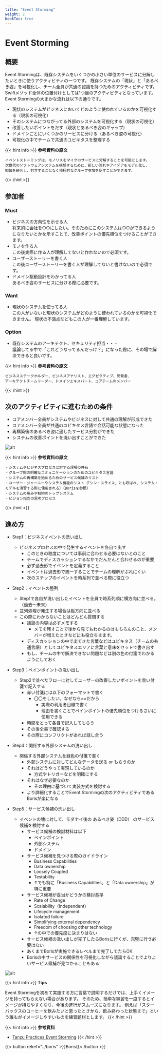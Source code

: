 ```yaml
---
title: "Event Storming"
weight: 2
bookToc: true
---
```


# Event Storming

## 概要
Event Stormingは、既存システムをいくつかの小さい単位のサービスに分解したいときに使うアクティビティの一つです。
既存システムの「現状」と「あるべき姿」を可視化し、チーム全員が共通の認識を持つためのアクティビティです。
Swiftメソッド全体の位置付けとしては1つ目のアクティビティとなっています。  
Event Stormingの大まかな流れは以下の通りです。
  - 現状のシステムがビジネスにおいてどのように使われているのかを可視化する（現状の可視化）
  - そのシステムにつながってる外部のシステムを可視化する（現状の可視化）
  - 改善したいポイントをだす（現状とあるべき姿のギャップ）
  - ドメインごとにいくつかのサービスに分ける（あるべき姿の可視化）
  - 可視化の中でチームで共通のユビキタスを整理する

{{< hint info >}}
**参考資料の原文**
```
イベントストーミングは、モノリスをマイクロサービスに分解することを可能にします。
次世代のソフトウェアシステムを構想するために、新しい流れやアイデアをモデル化し、
知識を統合し、対立することなく積極的なグループ参加を促すことができます。
```
{{< /hint >}}

## 参加者

### Must
- ビジネスの方向性を示せる人  
  将来的に会社を○○にしたい。そのためにこのシステムは○○ができるようになりたいとかを示すことで、改善ポイントの優先順位をつけることができます。
- モノを作る人  
  この後実際に作る人が理解してないと作れないので必須です。
- ユーザーストーリーを書く人  
  この後ユーザーストーリーを書く人が理解してないと書けないので必須です。
- ドメイン駆動設計をわかってる人  
  あるべき姿のサービスに分ける際に必要です。
### Want
- 現状のシステムを使ってる人  
  この人がいないと現状のシステムがどのように使われているのかを可視化できません。
  現状の不満点などもこの人が一番理解しています。
### Option
- 既存システムのアーキテクト、セキュリティ担当・・・  
  議論してる中で「これどうなってるんだっけ？」になった際に、その場で解決できると良いです。

{{< hint info >}}
**参考資料の原文**
```
ビジネスステークホルダー、ビジネスアナリスト、エグゼクティブ、開発者、
アーキテクトチームリーダー、ドメインエキスパート、コアチームのメンバー
```
{{< /hint >}}

## 次のアクティビティに進むための条件

- コアメンバー全員がシステムやビジネスに対して共通の理解が形成できた
- コアメンバー全員が共通のユビキタス言語で会話可能な状態になった
- 再構築後のあるべき姿に適したサービス分割ができた
- システムの改善ポイントを洗い出すことができた
  
![alt](UbiquitousSample.jpg)

{{< hint info >}}
**参考資料の原文**
```
・システムやビジネスプロセスに対する理解の共有
・グループ間の明確なコミュニケーションのためのユビキタス言語
・システムの再構築を始めるためのサービス候補のリスト
・ユーザー・ジャーニーやシステム機能のリスト（「シン・スライス」とも呼ばれ、システム・モデルを演習する際に使用される）（Borisを参照）
・システムの痛みや制約のトップシステム
・ビジョン指向の思考プロセス
```
{{< /hint >}}

## 進め方

- Step1：ビジネスイベントの洗い出し
  - ビジネスプロセスの中で発生するイベントを各自で出す
    - このときの粒度については事前に合わせる必要はないとのこと
    - チームでディスカッションするなかでだんだんと合わせるのが重要
    - 必ず過去形でイベントを定義すること
    - イベントは過去形で統一することでチームの理解がぶれにくい
    - 次のステップのイベントを時系列で並べる際に役立つ

- Step2：イベントの整列
  - Step1で各自が洗い出したイベントを全員で時系列順に横方向に並べる。（過去～未来）
  - 並列処理が発生する場合は縦方向に並べる
  - この際にわからないことはどんどん質問する
    - 議論の内容は必ずメモする
      - メモを残すことで後から見てもわかるのはもちろんのこと、メンバーが増えたときなどにも役立ちまます。
    - ディスカッションの中で出てきた言葉などはユビキタス（チームの共通言語）としてユビキタスエリアに言葉と意味をセットで書き出す
    - もし、チームの中で解決できない問題などは別の色の付箋でわかるようにしておく

- Step3：ペインポイントの洗い出し
  - Step2で並べたフローに対してユーザーの改善したいポイントを赤い付箋で記入する
    - 赤い付箋には以下のフォーマットで書く
      - 〇〇をしたい。なぜなら××だから
        - 実際の利用者目線で書く
        - 理由を書くことでペインポイントの優先順位をつけるさいに使用できる
    - 時間をとって各自で記入してもらう
    - その後全員で確認する
    - その際にコンフリクトがあれば話し合う

- Step4：関係する外部システムの洗い出し
  - 関係する外部システムを緑色の付箋で書く
    - 外部システムに対してどんなデータを送る or もらうのか
    - それはどうやって実現しているのか
      - 方式やトリガーなどを明確にする
    - それはなぜ必要なのか
      - その理由に基づいて実装方式を検討する
    - より詳細化することでEvent Stormingの次のアクティビティであるBorisが楽になる

- Step5：サービス候補の洗い出し
  - イベントの塊に対して、モダナイ後の あるべき姿（DDD） のサービス候補を検討する
    - サービス候補の検討材料は以下
      - ペインポイント
      - 外部システム
      - ドメイン
    - サービス候補を見つける際のガイドライン
      - Business Capabilities
      - Data ownership
      - Loosely Coupled
      - Testability
      - ↑でも特に「Business Capabilities」と「Data ownership」が特に重要
    - サービス候補が妥当かどうかの検討基準
      - Rate of Change
      - Scalability（Independent）
      - Lifecycle management
      - Isolated failure
      - Simplifying external dependency
      - Freedom of choosing other technology
      - ↑の中での優先度に決まりはない
    - サービス候補の洗い出しが完了したらBorisに行くが、完璧に行う必要はない
    - あくまでBorisが実施できるレベルまで完了してたらOK
    - Borisの中サービスの関係性を可視化しながら議論することでよりよいサービス候補が見つかることもある
  
![alt](EventStormingSample.jpg)

{{< hint info >}}
**Tips**

Event Stormingを初めて実施する方に言葉で説明するだけでは、上手くイメージを持ってもらえない場合があります。
そのため、簡単な練習を一度するとイメージが持ちやすくなり、今後の進行がスムーズになります。
例えば「スターバックスのコーヒーを飲みたいと思ったときから、飲み終わった状態まで」という誰もがイメージしやすいものを練習題材とします。
{{< /hint >}}

{{< hint info >}}
**参考資料**
- [Tanzu Practices Event Storming](https://tanzu.vmware.com/developer/practices/event-storming/)
{{< /hint >}}

{{< button relref="../boris" >}}Boris{{< /button >}}